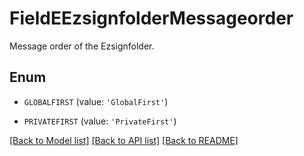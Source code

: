# FieldEEzsignfolderMessageorder

Message order of the Ezsignfolder.

## Enum

* `GLOBALFIRST` (value: `'GlobalFirst'`)

* `PRIVATEFIRST` (value: `'PrivateFirst'`)

[[Back to Model list]](../README.md#documentation-for-models) [[Back to API list]](../README.md#documentation-for-api-endpoints) [[Back to README]](../README.md)


